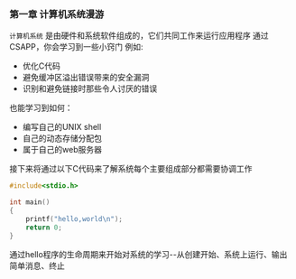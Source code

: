 ### 第一章 计算机系统漫游

`计算机系统` 是由硬件和系统软件组成的，它们共同工作来运行应用程序
通过CSAPP，你会学习到一些小窍门
例如:
* 优化C代码
* 避免缓冲区溢出错误带来的安全漏洞
* 识别和避免链接时那些令人讨厌的错误

也能学习到如何：
* 编写自己的UNIX shell
* 自己的动态存储分配包
* 属于自己的web服务器

接下来将通过以下C代码来了解系统每个主要组成部分都需要协调工作
```c
#include<stdio.h>

int main()
{
    printf("hello,world\n");
    return 0;
}
```
通过hello程序的生命周期来开始对系统的学习--从创建开始、系统上运行、输出简单消息、终止
